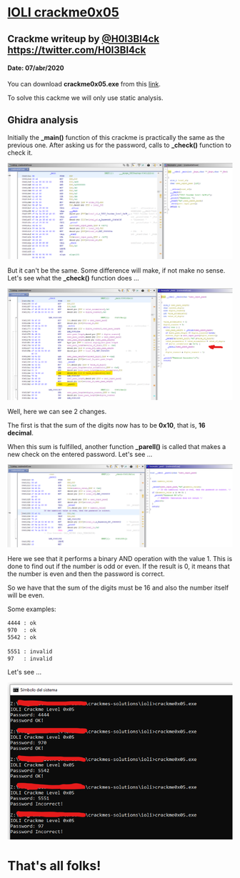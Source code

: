 # [IOLI crackme0x05](crackme0x05.exe) 

## Crackme writeup by [@H0l3Bl4ck](https://twitter.com/H0l3Bl4ck) https://twitter.com/H0l3Bl4ck
#### Date: 07/abr/2020 

You can download **crackme0x05.exe** from this [link](crackme0x05.exe). 

To solve this cackme we will only use static analysis.


## Ghidra analysis

Initially the **_main()** function of this crackme is practically the same as the previous one. After asking us for the password, calls to **_check()** function to check it. 

![crackme_001](crackme0x05-001.png "main") 

But it can't be the same. Some difference will make, if not make no sense. Let's see what the **_check()** function does ...

![crackme_002](crackme0x05-002.png "check") 

Well, here we can see 2 changes.

The first is that the sum of the digits now has to be **0x10**, that is, **16 decimal**.

When this sum is fulfilled, another function **_parell()** is called that makes a new check on the entered password. Let's see ...

![crackme_003](crackme0x05-003.png "parell") 

Here we see that it performs a binary AND operation with the value 1. This is done to find out if the number is odd or even. If the result is 0, it means that the number is even and then the password is correct.

So we have that the sum of the digits must be 16 and also the number itself will be even.

Some examples:

	4444 : ok
	970  : ok
	5542 : ok
	
	5551 : invalid
	97   : invalid
	

Let's see ...

![crackme_004](crackme0x05-004.png "result") 


# That's all folks!


